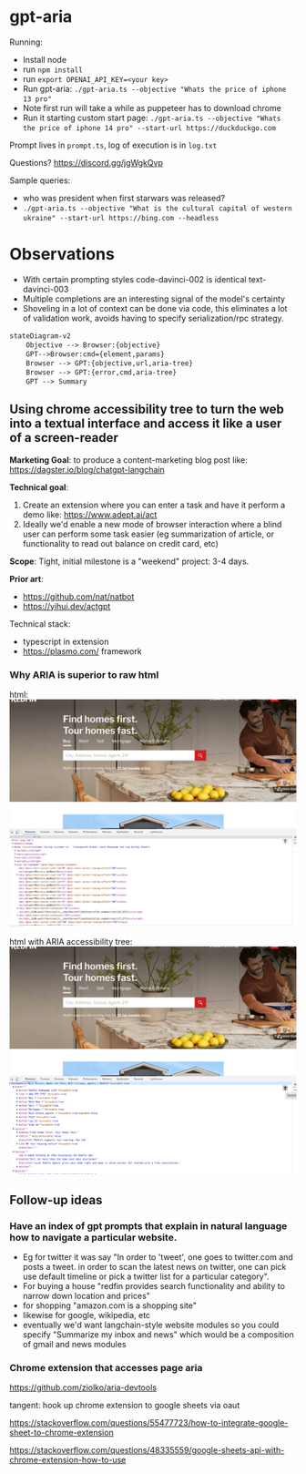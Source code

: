 # gpt-aria


Running:

* Install node
* run `npm install`
* run `export OPENAI_API_KEY=<your key>`
* Run gpt-aria: `./gpt-aria.ts --objective "Whats the price of iphone 13 pro"`
* Note first run will take a while as puppeteer has to download chrome
* Run it starting custom start page: `./gpt-aria.ts --objective "Whats the price of iphone 14 pro" --start-url https://duckduckgo.com`

Prompt lives in `prompt.ts`, log of execution is in `log.txt`


Questions? https://discord.gg/jgWgkQvp

Sample queries:
* who was president when first starwars was released?
* `./gpt-aria.ts --objective "What is the cultural capital of western ukraine" --start-url https://bing.com --headless`

# Observations
* With certain prompting styles code-davinci-002 is identical text-davinci-003
* Multiple completions are an interesting signal of the model's certainty
* Shoveling in a lot of context can be done via code, this eliminates a lot of validation work, avoids having to specify serialization/rpc strategy.


```mermaid
stateDiagram-v2
    Objective --> Browser:{objective}
    GPT-->Browser:cmd={element,params}
    Browser --> GPT:{objective,url,aria-tree}
    Browser --> GPT:{error,cmd,aria-tree}
    GPT --> Summary
```

## Using chrome accessibility tree to turn the web into a textual interface and access it like a user of a screen-reader

**Marketing Goal**: to produce a content-marketing blog post like: https://dagster.io/blog/chatgpt-langchain

**Technical goal**: 
1. Create an extension where you can enter a task and have it perform a demo like: https://www.adept.ai/act
2. Ideally we'd enable a new mode of browser interaction where a blind user can perform some task easier (eg summarization of article, or functionality to read out balance on credit card, etc)

**Scope**: Tight, initial milestone is a "weekend" project: 3-4 days.

**Prior art**:
* https://github.com/nat/natbot
* https://yihui.dev/actgpt

Technical stack:
* typescript in extension
* https://plasmo.com/ framework

### Why ARIA is superior to raw html

html:
![html](doc/html.png?raw=true "HTML is only good for renders")

html with ARIA accessibility tree:
![accessibility_tree](doc/accessibility_tree.png?raw=true "HTML is only good for renders")

## Follow-up ideas

### Have an index of gpt prompts that explain in natural language how to navigate a particular website.
* Eg for twitter it was say "In order to 'tweet', one goes to twitter.com and posts a tweet. in order to scan the latest news on twitter, one can pick use default timeline or pick a twitter list for a particular category".
* For buying a house "redfin provides search functionality and ability to narrow down location and prices"
* for shopping "amazon.com is a shopping site"
* likewise for google, wikipedia, etc
* eventually we'd want langchain-style website modules so you could specify "Summarize my inbox and news" which would be a composition of gmail and news modules

### Chrome extension that accesses page aria

https://github.com/ziolko/aria-devtools

tangent: hook up chrome extension to google sheets via oaut

https://stackoverflow.com/questions/55477723/how-to-integrate-google-sheet-to-chrome-extension

https://stackoverflow.com/questions/48335559/google-sheets-api-with-chrome-extension-how-to-use
